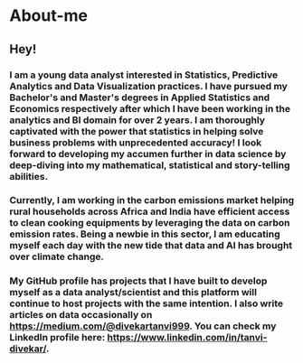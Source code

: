 # About-me
## Hey!
### I am a young data analyst interested in Statistics, Predictive Analytics and Data Visualization practices. I have pursued my Bachelor's and Master's degrees in Applied Statistics and Economics respectively after which I have been working in the analytics and BI domain for over 2 years. I am thoroughly captivated with the power that statistics in helping solve business problems with unprecedented accuracy! I look forward to developing my accumen further in data science by deep-diving into my mathematical, statistical and story-telling abilities.

### Currently, I am working in the carbon emissions market helping rural households across Africa and India have efficient access to clean cooking equipments by leveraging the data on carbon emission rates. Being a newbie in this sector, I am educating myself each day with the new tide that data and AI has brought over climate change. 

### My GitHub profile has projects that I have built to develop myself as a data analyst/scientist and this platform will continue to host projects with the same intention. I also write articles on data occasionally on https://medium.com/@divekartanvi999. You can check my LinkedIn profile here: https://www.linkedin.com/in/tanvi-divekar/.
